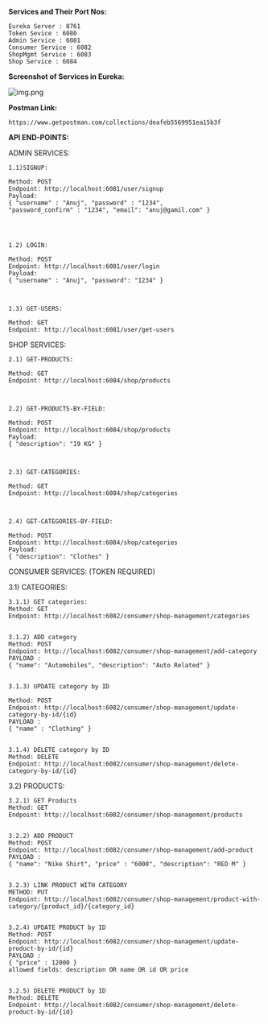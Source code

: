 <b> Services and Their Port Nos: </b>

    Eureka Server : 8761
    Token Sevice : 6080
    Admin Service : 6081
    Consumer Service : 6082
    ShopMgmt Service : 6083
    Shop Service : 6084

<b>Screenshot of Services in Eureka: </b>

![img.png](img.png)


<b>Postman Link: </b>

    https://www.getpostman.com/collections/deafeb5569951ea15b3f


<b>API END-POINTS:</b>


ADMIN SERVICES:

    1.1)SIGNUP:

    Method: POST
    Endpoint: http://localhost:6081/user/signup
    Payload:
    { "username" : "Anuj", "password" : "1234",
    "password_confirm" : "1234", "email": "anuj@gamil.com" }




    1.2) LOGIN:

    Method: POST
    Endpoint: http://localhost:6081/user/login
    Payload:
    { "username" : "Anuj", "password": "1234" }



    1.3) GET-USERS:

    Method: GET
    Endpoint: http://localhost:6081/user/get-users




SHOP SERVICES:

    2.1) GET-PRODUCTS:

    Method: GET
    Endpoint: http://localhost:6084/shop/products



    2.2) GET-PRODUCTS-BY-FIELD:

    Method: POST
    Endpoint: http://localhost:6084/shop/products
    Payload:
    { "description": "19 KG" }



    2.3) GET-CATEGORIES:

    Method: GET
    Endpoint: http://localhost:6084/shop/categories



    2.4) GET-CATEGORIES-BY-FIELD:

    Method: POST
    Endpoint: http://localhost:6084/shop/categories
    Payload:
    { "description": "Clothes" }




CONSUMER SERVICES: (TOKEN REQUIRED)

3.1) CATEGORIES:

    3.1.1) GET categories:
    Method: GET
    Endpoint: http://localhost:6082/consumer/shop-management/categories


    3.1.2) ADD category
    Method: POST
    Endpoint: http://localhost:6082/consumer/shop-management/add-category
    PAYLOAD :
    { "name": "Automobiles", "description": "Auto Related" }


    3.1.3) UPDATE category by ID

    Method: POST
    Endpoint: http://localhost:6082/consumer/shop-management/update-category-by-id/{id}
    PAYLOAD :
    { "name" : "Clothing" }


    3.1.4) DELETE category by ID
    Method: DELETE
    Endpoint: http://localhost:6082/consumer/shop-management/delete-category-by-id/{id}


3.2) PRODUCTS:


    3.2.1) GET Products
    Method: GET
    Endpoint: http://localhost:6082/consumer/shop-management/products


    3.2.2) ADD PRODUCT
    Method: POST
    Endpoint: http://localhost:6082/consumer/shop-management/add-product
    PAYLOAD :
    { "name": "Nike Shirt", "price" : "6000", "description": "RED M" }


    3.2.3) LINK PRODUCT WITH CATEGORY
    METHOD: PUT
    Endpoint: http://localhost:6082/consumer/shop-management/product-with-category/{product_id}/{category_id}


    3.2.4) UPDATE PRODUCT by ID
    Method: POST
    Endpoint: http://localhost:6082/consumer/shop-management/update-product-by-id/{id}
    PAYLOAD :
    { "price" : 12000 }
    allowed fields: description OR name OR id OR price


    3.2.5) DELETE PRODUCT by ID
    Method: DELETE
    Endpoint: http://localhost:6082/consumer/shop-management/delete-product-by-id/{id}